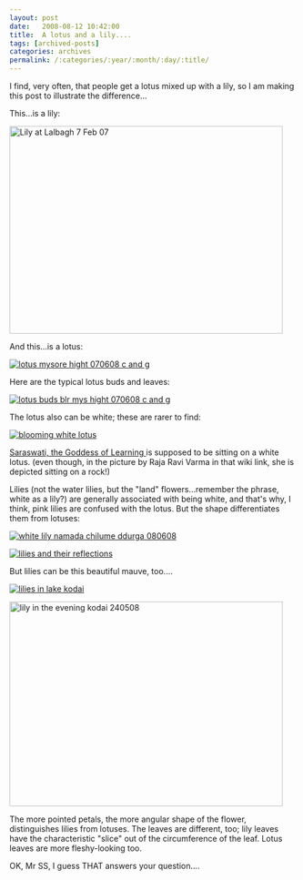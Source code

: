 ```yaml
---
layout: post
date:	2008-08-12 10:42:00
title:  A lotus and a lily....
tags: [archived-posts]
categories: archives
permalink: /:categories/:year/:month/:day/:title/
---
```

I find, very often, that people get a lotus mixed up with a lily, so I am making this post to illustrate the difference...


This...is a lily:


<a href="http://www.flickr.com/photos/96476944@N00/413540382/" title="Lily at Lalbagh 7 Feb 07 by botanypix, on Flickr"><img src="http://farm1.static.flickr.com/160/413540382_3391774192_o.jpg" width="480" height="365" alt="Lily at Lalbagh 7 Feb 07" /></a>


And this...is a lotus:


<a href="http://s297.photobucket.com/albums/mm205/depontis/?action=view&current=IMG_5537-2.jpg" target="_blank"><img src="http://i297.photobucket.com/albums/mm205/depontis/IMG_5537-2.jpg" border="0" alt="lotus mysore hight 070608 c and g"></a>

Here are the typical lotus buds and leaves:


<a href="http://s297.photobucket.com/albums/mm205/depontis/?action=view&current=IMG_5539-1.jpg" target="_blank"><img src="http://i297.photobucket.com/albums/mm205/depontis/IMG_5539-1.jpg" border="0" alt="lotus buds blr mys hight 070608 c and g"></a>


The lotus also can be white; these are rarer to find:


<a href="http://s297.photobucket.com/albums/mm205/depontis/?action=view&current=IMG_6316.jpg" target="_blank"><img src="http://i297.photobucket.com/albums/mm205/depontis/IMG_6316.jpg" border="0" alt="blooming white lotus"></a>

<a href="http://en.wikipedia.org/wiki/Saraswati">Saraswati, the Goddess of Learning </a> is supposed to be sitting on a white lotus. (even though, in the picture by Raja Ravi Varma in that wiki link, she is depicted sitting on a rock!)


Lilies (not the water lilies, but the "land" flowers...remember the phrase, white as a lily?) are generally associated with being white, and that's why, I think,  pink lilies are confused with the lotus. But the shape differentiates them from lotuses:



<a href="http://s297.photobucket.com/albums/mm205/depontis/?action=view&current=IMG_2852-1.jpg" target="_blank"><img src="http://i297.photobucket.com/albums/mm205/depontis/IMG_2852-1.jpg" border="0" alt="white lily namada chilume ddurga  080608"></a>



<a href="http://s297.photobucket.com/albums/mm205/depontis/?action=view&current=IMG_6313-1.jpg" target="_blank"><img src="http://i297.photobucket.com/albums/mm205/depontis/IMG_6313-1.jpg" border="0" alt="lilies and their reflections"></a>


But lilies can be this beautiful mauve, too....

<a href="http://s297.photobucket.com/albums/mm205/depontis/?action=view&current=IMG_5428.jpg" target="_blank"><img src="http://i297.photobucket.com/albums/mm205/depontis/IMG_5428.jpg" border="0" alt="lilies in lake kodai"></a>

<a href="http://www.flickr.com/photos/26743021@N02/2526776741/" title="lily in the evening kodai 240508 by pxglr, on Flickr"><img src="http://farm3.static.flickr.com/2360/2526776741_57bb78f16a_o.jpg" width="480" height="360" alt="lily in the evening kodai 240508" /></a>


The more pointed petals, the more angular shape of the flower, distinguishes lilies from lotuses. The leaves are different, too; lily leaves have the characteristic "slice" out of the circumference of the leaf.  Lotus leaves are more fleshy-looking too.

OK, Mr SS, I guess THAT answers your question....
